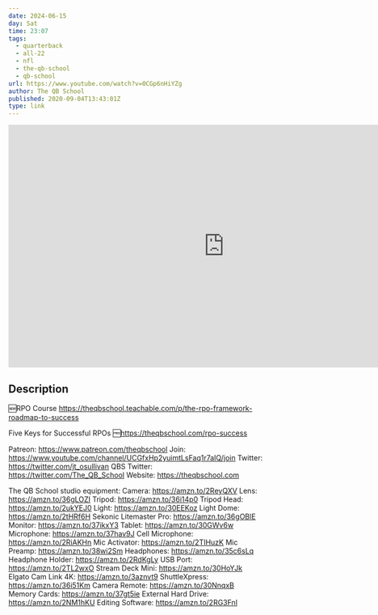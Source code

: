 ```yaml
---
date: 2024-06-15
day: Sat
time: 23:07
tags:
  - quarterback
  - all-22
  - nfl
  - the-qb-school
  - qb-school
url: https://www.youtube.com/watch?v=0CGp6nHiYZg
author: The QB School
published: 2020-09-04T13:43:01Z
type: link
---
```


<iframe width="854" height="480" src="https://www.youtube.com/embed/0CGp6nHiYZg" frameborder="0" allowfullscreen></iframe>

## Description
🆕RPO Course
https://theqbschool.teachable.com/p/the-rpo-framework-roadmap-to-success

Five Keys for Successful RPOs
🆓https://theqbschool.com/rpo-success

Patreon: https://www.patreon.com/theqbschool
Join: https://www.youtube.com/channel/UCGfxHp2yuimtLsFaq1r7aIQ/join
Twitter: https://twitter.com/jt_osullivan
QBS Twitter: https://twitter.com/The_QB_School
Website: https://theqbschool.com

The QB School studio equipment:
Camera: https://amzn.to/2ReyQXV
Lens: https://amzn.to/36gLOZI
Tripod: https://amzn.to/36i14p0
Tripod Head: https://amzn.to/2ukYEJ0
Light: https://amzn.to/30EEKoz
Light Dome: https://amzn.to/2tHRf6H
Sekonic Litemaster Pro: https://amzn.to/36gOBlE
Monitor: https://amzn.to/37ikxY3
Tablet: https://amzn.to/30GWv6w
Microphone: https://amzn.to/37hav9J
Cell Microphone: https://amzn.to/2RiAKHn
Mic Activator: https://amzn.to/2TIHuzK
Mic Preamp: https://amzn.to/38wi2Sm
Headphones: https://amzn.to/35c6sLq
Headphone Holder: https://amzn.to/2RdKgLy
USB Port: https://amzn.to/2TL2wxO
Stream Deck Mini: https://amzn.to/30HoYJk
Elgato Cam Link 4K: https://amzn.to/3aznvt9
ShuttleXpress: https://amzn.to/36i51Km
Camera Remote: https://amzn.to/30NnqxB
Memory Cards: https://amzn.to/37gt5ie
External Hard Drive: https://amzn.to/2NM1hKU
Editing Software: https://amzn.to/2RG3Fnl
